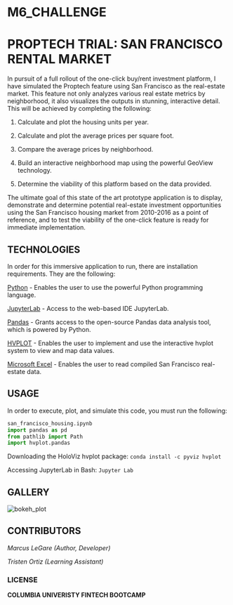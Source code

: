 # M6_CHALLENGE

# PROPTECH TRIAL: SAN FRANCISCO RENTAL MARKET

In pursuit of a full rollout of the one-click buy/rent investment platform, I have simulated the Proptech feature using San Francisco as the real-estate market. This feature not only analyzes various real estate metrics by neighborhood, it also visualizes the outputs in stunning, interactive detail. This will be achieved by completing the following:

1. Calculate and plot the housing units per year.

2. Calculate and plot the average prices per square foot. 

3. Compare the average prices by neighborhood.

4. Build an interactive neighborhood map using the powerful GeoView technology.

5. Determine the viability of this platform based on the data provided.

The ultimate goal of this state of the art prototype application is to display, demonstrate and determine potential real-estate investment opportunities using the San Francisco housing market from 2010-2016 as a point of reference, and to test the viability of the one-click feature is ready for immediate implementation.


## TECHNOLOGIES

In order for this immersive application to run, there are installation requirements. They are the following:

[Python](https://www.python.org/downloads/) - Enables the user to use the powerful Python programming language.

[JupyterLab](https://jupyter.org/) - Access to the web-based IDE JupyterLab.  

[Pandas](https://pandas.pydata.org/) - Grants access to the open-source Pandas data analysis tool, which is powered by Python.

[HVPLOT](https://hvplot.holoviz.org/) - Enables the user to implement and use the interactive hvplot system to view and map data values.

[Microsoft Excel](https://www.microsoft.com/en-us/microsoft-365/excel) - Enables the user to read compiled San Francisco real-estate data.


## USAGE

In order to execute, plot, and simulate this code, you must run the following:

```python
san_francisco_housing.ipynb
import pandas as pd
from pathlib import Path
import hvplot.pandas 
```
Downloading the HoloViz hvplot package: `conda install -c pyviz hvplot`

Accessing JupyterLab in Bash: `Jupyter Lab`

## GALLERY

![bokeh_plot](https://github.com/MLeGare29/M6_CHALLENGE/assets/127421460/dba08945-dae5-490d-a67d-a91438b0218a)

## CONTRIBUTORS

*Marcus LeGare (Author, Developer)*

*Tristen Ortiz (Learning Assistant)*

### LICENSE

**COLUMBIA UNIVERISTY FINTECH BOOTCAMP**
